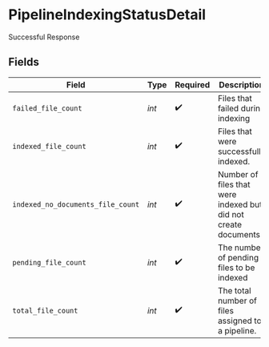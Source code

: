 # PipelineIndexingStatusDetail

Successful Response


## Fields

| Field                                                           | Type                                                            | Required                                                        | Description                                                     |
| --------------------------------------------------------------- | --------------------------------------------------------------- | --------------------------------------------------------------- | --------------------------------------------------------------- |
| `failed_file_count`                                             | *int*                                                           | :heavy_check_mark:                                              | Files that failed during indexing                               |
| `indexed_file_count`                                            | *int*                                                           | :heavy_check_mark:                                              | Files that were successfully indexed.                           |
| `indexed_no_documents_file_count`                               | *int*                                                           | :heavy_check_mark:                                              | Number of files that were indexed but did not create documents. |
| `pending_file_count`                                            | *int*                                                           | :heavy_check_mark:                                              | The number of pending files to be indexed                       |
| `total_file_count`                                              | *int*                                                           | :heavy_check_mark:                                              | The total number of files assigned to a pipeline.               |